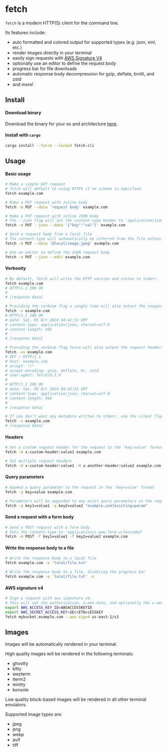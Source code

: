 # fetch

`fetch` is a modern HTTP(S) client for the command line.

Its features include:
- auto formatted and colored output for supported types (e.g. json, xml, etc.)
- render images directly in your terminal
- easily sign requests with [AWS Signature V4](https://docs.aws.amazon.com/AmazonS3/latest/API/sig-v4-authenticating-requests.html)
- optionally use an editor to define the request body
- progress bar for file downloads
- automatic response body decompression for gzip, deflate, brotli, and zstd
- and more!

## Install

#### Download binary

Download the binary for your os and architecture [here](https://github.com/ryanfowler/fetch/releases).

#### Install with `cargo`

```sh
cargo install --force --locked fetch-cli
```

## Usage

#### Basic usage

```sh
# Make a simple GET request
# fetch will default to using HTTPS if no scheme is specified
fetch example.com

# Make a PUT request with inline body
fetch -m PUT --data 'request body' example.com

# Make a PUT request with inline JSON body
# The --json flag will set the content-type header to 'application/json'
fetch -m PUT --json --data '{"key":"val"}' example.com

# Send a request body from a local file
# The content-type will automatically be inferred from the file extension
fetch -m PUT --data '@local/image.jpeg' example.com

# Use an editor to define the JSON request body
fetch -m PUT --json --edit example.com
```

#### Verbosity

```sh
# By default, fetch will write the HTTP version and status to stderr.
fetch example.com
# HTTP/1.1 200 OK
#
# [response data]

# Providing the verbose flag a single time will also output the response headers
fetch -v example.com
# HTTP/1.1 200 OK
# date: Sat, 05 Oct 2024 04:42:51 GMT
# content-type: application/json; charset=utf-8
# content-length: 456
#
# [response data]

# Providing the verbose flag twice will also output the request headers
fetch -vv example.com
# GET / HTTP/1.1
# host: example.com
# accept: */*
# accept-encoding: gzip, deflate, br, zstd
# user-agent: fetch/0.1.0
#
# HTTP/1.1 200 OK
# date: Sat, 05 Oct 2024 04:42:51 GMT
# content-type: application/json; charset=utf-8
# content-length: 456
#
# [response data]

# If you don't want any metadata written to stderr, use the silent flag
fetch -s example.com
# [response data]
```

#### Headers

```sh
# Set a custom request header for the request in the 'key:value' format
fetch -H x-custom-header:value1 example.com

# Set multiple request headers
fetch -H x-custom-header:value1 -H x-another-header:value2 example.com
```

#### Query parameters

```sh
# Append a query parameter to the request in the 'key=value' format
fetch -q key=value example.com

# Parameters will be appended to any exist query parameters on the request
fetch -q key1=value1 -q key2=value2 "example.com?existing=param"
```

#### Send a request with a form body

```sh
# Send a POST request with a form body.
# Sets the content-type to 'application/x-www-form-urlencoded'
fetch -m POST -f key1=value1 -f key2=value2 example.com
```

#### Write the response body to a file

```sh
# Write the response body to a local file
fetch example.com -o 'local/file.txt'

# Write the response body to a file, disabling the progress bar
fetch example.com -o 'local/file.txt' -s
```

#### AWS signature v4

```sh
# Sign a request with aws signature v4.
# This will set the authorization, x-amz-date, and optionally the x-amz-content-sha256 headers
export AWS_ACCESS_KEY_ID=AWSACCESSKEYID
export AWS_SECRET_ACCESS_KEY=SEcrETAccESSkEY
fetch mybucket.example.com --aws-sigv4 us-east-1/s3
```

## Images

Images will be automatically rendered in your terminal.

High quality images will be rendered in the following terminals:
- ghostty
- kitty
- wezterm
- iterm2
- mintty
- konsole

Low quality block-based images will be rendered in all other terminal emulators.

Supported image types are:
- jpeg
- png
- webp
- avif
- tiff

